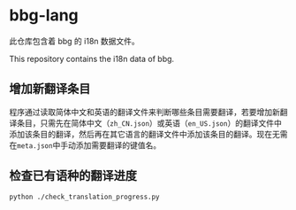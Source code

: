 # bbg-lang

此仓库包含着 bbg 的 i18n 数据文件。

This repository contains the i18n data of bbg.

## 增加新翻译条目

程序通过读取简体中文和英语的翻译文件来判断哪些条目需要翻译，若要增加新翻译条目，只需先在简体中文（```zh_CN.json```）或英语（```en_US.json```）的翻译文件中添加该条目的翻译，然后再在其它语言的翻译文件中添加该条目的翻译。现在无需在```meta.json```中手动添加需要翻译的键值名。

## 检查已有语种的翻译进度

```
python ./check_translation_progress.py
```
